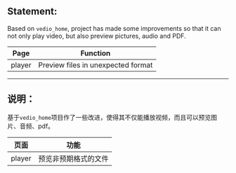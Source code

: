 ## Statement:

Based on `vedio_home`, project has made some improvements so that it can not only play video, but also preview pictures, audio and PDF.

|  Page  |              Function              |
| :----: | :--------------------------------: |
| player | Preview files in unexpected format |



---

## 说明：

基于`vedio_home`项目作了一些改进，使得其不仅能播放视频，而且可以预览图片、音频、pdf。

|  页面  |         功能         |
| :----: | :------------------: |
| player | 预览非预期格式的文件 |
